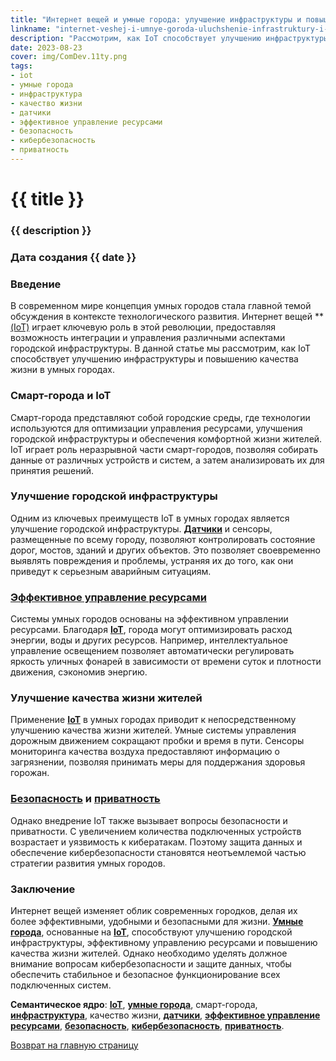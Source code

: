 ```yaml
---
title: "Интернет вещей и умные города: улучшение инфраструктуры и повышение качества жизни"
linkname: "internet-veshej-i-umnye-goroda-uluchshenie-infrastruktury-i-povyshenie-kachestva-zhizni.md"
description: "Рассмотрим, как IoT способствует улучшению инфраструктуры и повышению качества жизни в умных городах."
date: 2023-08-23
cover: img/ComDev.11ty.png
tags:
- iot
- умные города
- инфраструктура
- качество жизни
- датчики
- эффективное управление ресурсами
- безопасность
- кибербезопасность
- приватность
---
```


# {{ title }}
### {{ description }}
### Дата создания {{ date }}

### Введение

В современном мире концепция умных городов стала главной темой обсуждения в контексте технологического развития. Интернет вещей **[(IoT)](/) играет ключевую роль в этой революции, предоставляя возможность интеграции и управления различными аспектами городской инфраструктуры. В данной статье мы рассмотрим, как IoT способствует улучшению инфраструктуры и повышению качества жизни в умных городах.

### Смарт-города и IoT

Смарт-города представляют собой городские среды, где технологии используются для оптимизации управления ресурсами, улучшения городской инфраструктуры и обеспечения комфортной жизни жителей. IoT играет роль неразрывной части смарт-городов, позволяя собирать данные от различных устройств и систем, а затем анализировать их для принятия решений.

### Улучшение городской инфраструктуры

Одним из ключевых преимуществ IoT в умных городах является улучшение городской инфраструктуры. **[Датчики](/)** и сенсоры, размещенные по всему городу, позволяют контролировать состояние дорог, мостов, зданий и других объектов. Это позволяет своевременно выявлять повреждения и проблемы, устраняя их до того, как они приведут к серьезным аварийным ситуациям.

### **[Эффективное управление ресурсами](/)**

Системы умных городов основаны на эффективном управлении ресурсами. Благодаря **[IoT](/)**, города могут оптимизировать расход энергии, воды и других ресурсов. Например, интеллектуальное управление освещением позволяет автоматически регулировать яркость уличных фонарей в зависимости от времени суток и плотности движения, сэкономив энергию.

### Улучшение качества жизни жителей

Применение **[IoT](/)** в умных городах приводит к непосредственному улучшению качества жизни жителей. Умные системы управления дорожным движением сокращают пробки и время в пути. Сенсоры мониторинга качества воздуха предоставляют информацию о загрязнении, позволяя принимать меры для поддержания здоровья горожан.

### **[Безопасность](/)** и **[приватность](/)**

Однако внедрение IoT также вызывает вопросы безопасности и приватности. С увеличением количества подключенных устройств возрастает и уязвимость к кибератакам. Поэтому защита данных и обеспечение кибербезопасности становятся неотъемлемой частью стратегии развития умных городов.

### Заключение

Интернет вещей изменяет облик современных городков, делая их более эффективными, удобными и безопасными для жизни. **[Умные города](/)**, основанные на **[IoT](/)**, способствуют улучшению городской инфраструктуры, эффективному управлению ресурсами и повышению качества жизни жителей. Однако необходимо уделять должное внимание вопросам кибербезопасности и защите данных, чтобы обеспечить стабильное и безопасное функционирование всех подключенных систем.

**Семантическое ядро**: **[IoT](/)**, **[умные города](/)**, смарт-города, **[инфраструктура](/)**, качество жизни, **[датчики](/)**, **[эффективное управление ресурсами](/)**, **[безопасность](/)**, **[кибербезопасность](/)**, **[приватность](/)**.

[Возврат на главную страницу](/)
